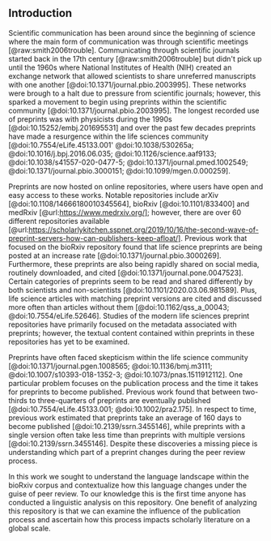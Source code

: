 ## Introduction

Scientific communication has been around since the beginning of science where the main form of communication was through scientific meetings [@raw:smith2006trouble].
Communicating through scientific journals started back in the 17th century [@raw:smith2006trouble] but didn't pick up until the 1960s where National Institutes of Health (NIH) created an exchange network that allowed scientists to share unreferred manuscripts with one another [@doi:10.1371/journal.pbio.2003995].
These networks were brough to a halt due to pressure from scientific journals; however, this sparked a movement to begin using preprints within the scientific community [@doi:10.1371/journal.pbio.2003995]. 
The longest recorded use of preprints was with physicists during the 1990s [@doi:10.15252/embj.201695531] and over the past few decades preprints have made a resurgence within the life sciences community [@doi:10.7554/eLife.45133.001' @doi:10.1038/530265a; @doi:10.1016/j.bpj.2016.06.035; @doi:10.1126/science.aaf9133; @doi:10.1038/s41557-020-0477-5; @doi:10.1371/journal.pmed.1002549; @doi:10.1371/journal.pbio.3000151; @doi:10.1099/mgen.0.000259].

Preprints are now hosted on online repositories, where users have open and easy access to these works.
Notable repositories include arXiv [@doi:10.1108/14666180010345564], bioRxiv [@doi:10.1101/833400] and medRxiv [@url:https://www.medrxiv.org/]; however, there are over 60 different repositories available [@url:https://scholarlykitchen.sspnet.org/2019/10/16/the-second-wave-of-preprint-servers-how-can-publishers-keep-afloat/].
Previous work that focused on the bioRxiv repository found that life science preprints are being posted at an increase rate [@doi:10.1371/journal.pbio.3000269].
Furthermore, these preprints are also being rapidly shared on social media, routinely downloaded, and cited [@doi:10.1371/journal.pone.0047523].
Certain categories of preprints seem to be read and shared differently by both scientists and non-scientists [@doi:10.1101/2020.03.06.981589].
Plus, life science articles with matching preprint versions are cited and discussed more often than articles without them [@doi:10.1162/qss_a_00043; @doi:10.7554/eLife.52646].
Studies of the modern life sciences preprint repositories have primarily focused on the metadata associated with preprints; however, the textual content contained within preprints in these repositories has yet to be examined.

Preprints have often faced skepticism within the life science community [@doi:10.1371/journal.pgen.1008565; @doi:10.1136/bmj.m3111; @doi:10.1007/s10393-018-1352-3; @doi:10.1073/pnas.1511912112].
One particular problem focuses on the publication process and the time it takes for preprints to become published.
Previous work found that between two-thirds to three-quarters of preprints are eventually published [@doi:10.7554/eLife.45133.001; @doi:10.1002/pra2.175].
In respect to time, previous work estimated that preprints take an average of 160 days to become published [@doi:10.2139/ssrn.3455146], while preprints with a single version often take less time than preprints with multiple versions [@doi:10.2139/ssrn.3455146].
Despite these discoveries a missing piece is understanding which part of a preprint changes during the peer review process.

In this work we sought to understand the language landscape within the bioRxiv corpus and contextualize how this language changes under the guise of peer review.
To our knowledge this is the first time anyone has conducted a linguistic analysis on this repository.
One benefit of analyzing this repository is that we can examine the influence of the publication process and ascertain how this process impacts scholarly literature on a global scale.
